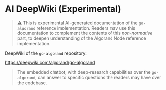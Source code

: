 # AI DeepWiki (Experimental)

> ⚠️ This is experimental AI-generated documentation of the `go-algorand` reference
> implementation. Readers may use this documentation to complement the contents of
> this _non-normative_ part, to deepen understanding of the Algorand Node reference
> implementation.

DeepWiki of the `go-algorand` repository:

<https://deepwiki.com/algorand/go-algorand>

> The embedded chatbot, with deep-research capabilities over the `go-algorand`,
> can answer to specific questions the readers may have over the codebase.